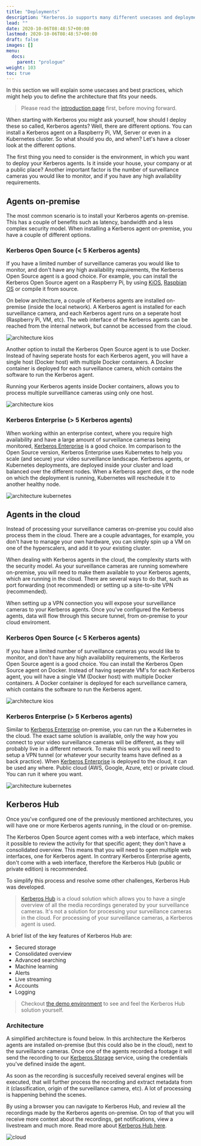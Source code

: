 ```yaml
---
title: "Deployments"
description: "Kerberos.io supports many different usecases and deployments."
lead: ""
date: 2020-10-06T08:48:57+00:00
lastmod: 2020-10-06T08:48:57+00:00
draft: false
images: []
menu:
  docs:
    parent: "prologue"
weight: 103
toc: true
---
```


In this section we will explain some usecases and best practices, which might help you to define the architecture that fits your needs.

> Please read the [introduction page](/) first, before moving forward.

When starting with Kerberos you might ask yourself, how should I deploy these so called, Kerberos agents? Well, there are different options. You can install a Kerberos agent on a Raspberry Pi, VM, Server or even in a Kubernetes cluster. So what should you do, and when? Let's have a closer look at the different options.

The first thing you need to consider is the environment, in which you want to deploy your Kerberos agents. Is it inside your house, your company or at a public place? Another important factor is the number of surveillance cameras you would like to monitor, and if you have any high availability requirements.

## Agents on-premise

The most common scenario is to install your Kerberos agents on-premise. This has a couple of benefits such as latency, bandwidth and a less complex security model. When installing a Kerberos agent on-premise, you have a couple of different options.

### Kerberos Open Source (< 5 Kerberos agents)

If you have a limited number of surveillance cameras you would like to monitor, and don't have any high availability requirements, the Kerberos Open Source agent is a good choice. For example, you can install the Kerberos Open Source agent on a Raspberry Pi, by using [KiOS](opensource/installation#kios), [Raspbian OS](opensource/installation#raspbian) or compile it from source.

On below architecture, a couple of Kerberos agents are installed on-premise (inside the local network). A Kerberos agent is installed for each surveillance camera, and each Kerberos agent runs on a seperate host (Raspberry Pi, VM, etc). The web interface of the Kerberos agents can be reached from the internal network, but cannot be accessed from the cloud.

![architecture kios](../public/images/kerberos-agent-architecture-kios.png)

Another option to install the Kerberos Open Source agent is to use Docker. Instead of having seperate hosts for each Kerberos agent, you will have a single host (Docker host) with multiple Docker containers. A Docker container is deployed for each surveillance camera, which contains the software to run the Kerberos agent.

Running your Kerberos agents inside Docker containers, allows you to process multiple surveilllance cameras using only one host.

![architecture kios](../public/images/kerberos-agent-architecture-docker.png)

### Kerberos Enterprise (> 5 Kerberos agents)

When working within an enterprise context, where you require high availability and have a large amount of surveillance cameras being monitored, [Kerberos Enterprise](/enterprise/introduction) is a good choice. Im comparison to the Open Source version, Kerberos Enterprise uses Kubernetes to help you scale (and secure) your video surveillance landscape. Kerberos agents, or Kubernetes deployments, are deployed inside your cluster and load balanced over the different nodes. When a Kerberos agent dies, or the node on which the deployment is running, Kubernetes will reschedule it to another healthy node.

![architecture kubernetes](../public/images/kerberos-agent-architecture-kubernetes.png)

## Agents in the cloud

Instead of processing your surveillance cameras on-premise you could also process them in the cloud. There are a couple advantages, for example, you don't have to manage your own hardware, you can simply spin up a VM on one of the hyperscalers, and add it to your existing cluster.

When dealing with Kerberos agents in the cloud, the complexity starts with the security model. As your surveillance cameras are running somewhere on-premise, you will need to make them available to your Kerberos agents, which are running in the cloud. There are several ways to do that, such as port forwarding (not recommended) or setting up a site-to-site VPN (recommended).

When setting up a VPN connection you will expose your surveillance cameras to your Kerberos agents. Once you've configured the Kerberos agents, data will flow through this secure tunnel, from on-premise to your cloud enviroment.

### Kerberos Open Source (< 5 Kerberos agents)

If you have a limited number of surveillance cameras you would like to monitor, and don't have any high availability requirements, the Kerberos Open Source agent is a good choice. You can install the Kerberos Open Source agent on Docker. Instead of having seperate VM's for each Kerberos agent, you will have a single VM (Docker host) with multiple Docker containers. A Docker container is deployed for each surveillance camera, which contains the software to run the Kerberos agent.

![architecture kios](../public/images/kerberos-agent-architecture-docker-cloud.png)

### Kerberos Enterprise (> 5 Kerberos agents)

Similar to [Kerberos Enterprise](/enterprise/introduction) on-premise, you can run the a Kubernetes in the cloud. The exact same solution is available, only the way how you connect to your video surveillance cameras will be different, as they will probably live in a different network. To make this work you will need to setup a VPN tunnel (or whatever your security teams have defined as a back practice). When [Kerberos Enterprise](/enterprise/introduction) is deployed to the cloud, it can be used any where. Public cloud (AWS, Google, Azure, etc) or private cloud. You can run it where you want.

![architecture kubernetes](../public/images/kerberos-agent-architecture-kubernetes-cloud.png)

## Kerberos Hub

Once you've configured one of the previously mentioned architectures, you will have one or more Kerberos agents running, in the cloud or on-premise.

The Kerberos Open Source agent comes with a web interface, which makes it possible to review the activity for that specific agent; they don't have a consolidated overview. This means that you will need to open multiple web interfaces, one for Kerberos agent. In contrary Kerberos Enterprise agents, don't come with a web interface, therefore the Kerberos Hub (public or private edition) is recommended.

To simplify this process and resolve some other challenges, Kerberos Hub was developed.

> [Kerberos Hub](https://cloud.kerberos.io) is a cloud solution which allows you to have a single overview of all the media recordings generated by your surveillance cameras. It's not a solution for processing your surveillance cameras in the cloud. For processing of your surveillance cameras, a Kerberos agent is used.

A brief list of the key features of Kerberos Hub are:

- Secured storage
- Consolidated overview
- Advanced searching
- Machine learning
- Alerts
- Live streaming
- Accounts
- Logging

> Checkout [the demo environment](https://app-demo.kerberos.io) to see and feel the Kerberos Hub solution yourself.

### Architecture

A simplified architecture is found below. In this architecture the Kerberos agents are installed on-premise (but this could also be in the cloud), next to the surveillance cameras. Once one of the agents recorded a footage it will send the recording to our [Kerberos Storage](/storage/introduction) service, using the credentials you've defined inside the agent.

As soon as the recording is succesfully received several engines will be executed, that will further process the recording and extract metadata from it (classification, origin of the surveillance camera, etc). A lot of processing is happening behind the scenes.

By using a browser you can navigate to Kerberos Hub, and review all the recordings made by the Kerberos agents on-premise. On top of that you will receive more context about the recordings, get notifications, view a livestream and much more. Read more about [Kerberos Hub here](/cloud).

![cloud](../public/images/kerberos-architecture.png)